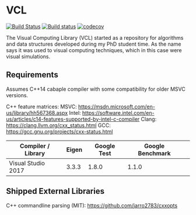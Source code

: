 VCL
===

[![Build Status](https://travis-ci.org/bfierz/vcl.svg?branch=master)](https://travis-ci.org/bfierz/vcl)
[![Build status](https://ci.appveyor.com/api/projects/status/ul6ci6u6t2wgyes7?svg=true)](https://ci.appveyor.com/project/bfierz/vcl)
[![codecov](https://codecov.io/gh/bfierz/vcl/branch/master/graph/badge.svg)](https://codecov.io/gh/bfierz/vcl)

The Visual Computing Library (VCL) started as a repository for algorithms and data structures developed during my PhD student time. As the name says it was used to visual computing techniques, which in this case were visual simulations.

Requirements
------------

Assumes C++14 cabaple compiler with some compatibility for older MSVC versions.

C++ feature matrices:
MSVC: https://msdn.microsoft.com/en-us/library/hh567368.aspx
Intel: https://software.intel.com/en-us/articles/c14-features-supported-by-intel-c-compiler
Clang: https://clang.llvm.org/cxx_status.html
GCC: https://gcc.gnu.org/projects/cxx-status.html

| Compiler / Library | Eigen | Google Test  | Google Benchmark  |   |
|--------------------|-------|--------------|-------------------|---|
| Visual Studio 2017 | 3.3.3 | 1.8.0        | 1.1.0             |   |

Shipped External Libraries
--------------------------

C++ commandline parsing (MIT): https://github.com/jarro2783/cxxopts
